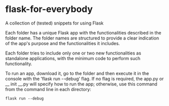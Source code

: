 # flask-for-everybody
A collection of (tested) snippets for using Flask

Each folder has a unique Flask app with the functionalities described in 
the folder name. The folder names are structured to provide a clear indication 
of the app's  purpose and the functionalities it includes.

Each folder tries to include only one or two new functionalities as standalone
applications, with the minimum code to perform such functionality. 

To run an app, download it, go to the folder and then execute it in the console 
with the 'flask run --debug' flag. If no flag is required, the app.py or 
__ init __.py will specify how to run the app; otherwise, use this command 
from the command line in each directory:

    flask run --debug
